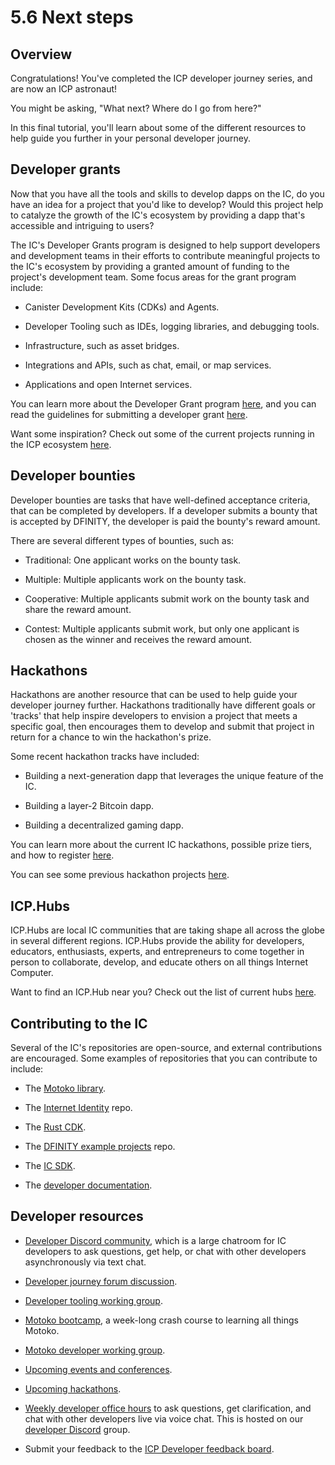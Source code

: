 # 5.6 Next steps 

## Overview

Congratulations! You've completed the ICP developer journey series, and are now an ICP astronaut! 

You might be asking, "What next? Where do I go from here?" 

In this final tutorial, you'll learn about some of the different resources to help guide you further in your personal developer journey. 

## Developer grants

Now that you have all the tools and skills to develop dapps on the IC, do you have an idea for a project that you'd like to develop? Would this project help to catalyze the growth of the IC's ecosystem by providing a dapp that's accessible and intriguing to users? 

The IC's Developer Grants program is designed to help support developers and development teams in their efforts to contribute meaningful projects to the IC's ecosystem by providing a granted amount of funding to the project's development team. Some focus areas for the grant program include:

- Canister Development Kits (CDKs) and Agents.

- Developer Tooling such as IDEs, logging libraries, and debugging tools.

- Infrastructure, such as asset bridges. 

- Integrations and APIs, such as chat, email, or map services. 

- Applications and open Internet services. 

You can learn more about the Developer Grant program [here](https://dfinity.org/grants), and you can read the guidelines for submitting a developer grant [here](https://dfinity.submittable.com/submit).

Want some inspiration? Check out some of the current projects running in the ICP ecosystem [here](https://internetcomputer.org/ecosystem/).

## Developer bounties 

Developer bounties are tasks that have well-defined acceptance criteria, that can be completed by developers. If a developer submits a bounty that is accepted by DFINITY, the developer is paid the bounty's reward amount. 

There are several different types of bounties, such as:

- Traditional: One applicant works on the bounty task.

- Multiple: Multiple applicants work on the bounty task.

- Cooperative: Multiple applicants submit work on the bounty task and share the reward amount. 

- Contest: Multiple applicants submit work, but only one applicant is chosen as the winner and receives the reward amount.

## Hackathons

Hackathons are another resource that can be used to help guide your developer journey further. Hackathons traditionally have different goals or 'tracks' that help inspire developers to envision a project that meets a specific goal, then encourages them to develop and submit that project in return for a chance to win the hackathon's prize. 

Some recent hackathon tracks have included:

- Building a next-generation dapp that leverages the unique feature of the IC.

- Building a layer-2 Bitcoin dapp.

- Building a decentralized gaming dapp. 

You can learn more about the current IC hackathons, possible prize tiers, and how to register [here](https://dfinity.org/hackathons).

You can see some previous hackathon projects [here](/docs/current/samples/hackathon-projects/).

## ICP.Hubs

ICP.Hubs are local IC communities that are taking shape all across the globe in several different regions. ICP.Hubs provide the ability for developers, educators, enthusiasts, experts, and entrepreneurs to come together in person to collaborate, develop, and educate others on all things Internet Computer.

Want to find an ICP.Hub near you? Check out the list of current hubs [here](https://internetcomputer.org/community#hubs).

## Contributing to the IC

Several of the IC's repositories are open-source, and external contributions are encouraged. Some examples of repositories that you can contribute to include:

- The [Motoko library](https://github.com/dfinity/motoko).

- The [Internet Identity](https://github.com/dfinity/internet-identity) repo.

- The [Rust CDK](https://github.com/dfinity/cdk-rs).

- The [DFINITY example projects](https://github.com/dfinity/examples) repo.

- The [IC SDK](https://github.com/dfinity/sdk).

- The [developer documentation](https://github.com/dfinity/portal).

## Developer resources

- [Developer Discord community](https://discord.com/invite/cA7y6ezyE2), which is a large chatroom for IC developers to ask questions, get help, or chat with other developers asynchronously via text chat. 

- [Developer journey forum discussion](https://forum.dfinity.org/t/developer-journey-feedback-and-discussion/23893).

- [Developer tooling working group](https://www.google.com/calendar/event?eid=MHY0cjBubmlnYXY1cTkzZzVzcmozb3ZjZm5fMjAyMzEwMDVUMTcwMDAwWiBjX2Nnb2VxOTE3cnBlYXA3dnNlM2lzMWhsMzEwQGc&ctz=Europe/Zurich).

- [Motoko bootcamp](https://github.com/motoko-bootcamp/bootcamp-2022), a week-long crash course to learning all things Motoko. 

- [Motoko developer working group](https://www.google.com/calendar/event?eid=ZWVnb2luaHU0ZjduMTNpZHI3MWJkcWVwNWdfMjAyMzEwMTJUMTUwMDAwWiBjX2Nnb2VxOTE3cnBlYXA3dnNlM2lzMWhsMzEwQGc&ctz=Europe/Zurich).

- [Upcoming events and conferences](https://dfinity.org/events-and-news/).

- [Upcoming hackathons](https://dfinity.org/hackathons/).

- [Weekly developer office hours](https://discord.gg/4a7SZzRk?event=1164114241893187655) to ask questions, get clarification, and chat with other developers live via voice chat. This is hosted on our [developer Discord](https://discord.com/invite/cA7y6ezyE2) group.

- Submit your feedback to the [ICP Developer feedback board](http://dx.internetcomputer.org).

